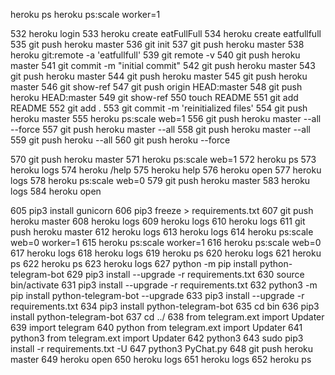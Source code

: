 



heroku ps
heroku ps:scale worker=1

  532  heroku login
  533  heroku create eatFullFull
  534  heroku create eatfullfull
  535  git push heroku master
  536  git init
  537  git push heroku master
  538  heroku git:remote -a 'eatfullfull'
  539  git remote -v
  540  git push heroku master
  541  git commit -m "initial commit"
  542  git push heroku master
  543  git push heroku master
  544  git push heroku master
  545  git push heroku master
  546  git show-ref
  547  git push origin HEAD:master
  548  git push heroku HEAD:master
  549  git show-ref
  550  touch README
  551  git add README
  552  git add .
  553  git commit -m 'reinitialized files'
  554  git push heroku master
  555  heroku ps:scale web=1
  556  git push heroku master --all --force
  557  git push heroku master --all
  558  git push heroku master --all
  559  git push heroku --all
  560  git push heroku --force
  
  570  git push heroku master
  571  heroku ps:scale web=1
  572  heroku ps
  573  heroku logs
  574  heroku /help
  575  heroku help
  576  heroku open
  577  heroku logs
  578  heroku ps:scale web=0
  579  git push heroku master
  583  heroku logs
  584  heroku open
  
  605  pip3 install gunicorn
  606  pip3 freeze > requirements.txt
  607  git push heroku master
  608  heroku logs
  609  heroku logs
  610  heroku logs
  611  git push heroku master
  612  heroku logs
  613  heroku logs
  614  heroku ps:scale web=0 worker=1
  615  heroku ps:scale worker=1
  616  heroku ps:scale web=0
  617  heroku logs
  618  heroku logs
  619  heroku ps
  620  heroku logs
  621  heroku ps
  622  heroku ps
  623  heroku logs
  627  python -m pip install python-telegram-bot
  629  pip3 install --upgrade -r requirements.txt
  630  source bin/activate
  631  pip3 install --upgrade -r requirements.txt
  632  python3 -m pip install python-telegram-bot --upgrade
  633  pip3 install --upgrade -r requirements.txt
  634  pip3 install python-telegram-bot
  635  cd bin
  636  pip3 install python-telegram-bot
  637  cd ../
  638  from telegram.ext import Updater
  639  import telegram
  640  python from telegram.ext import Updater
  641  python3 from telegram.ext import Updater
  642  python3
  643  sudo pip3 install -r requirements.txt -U
  647  python3 PyChat.py
  648  git push heroku master
  649  heroku open
  650  heroku logs
  651  heroku logs
  652  heroku ps
